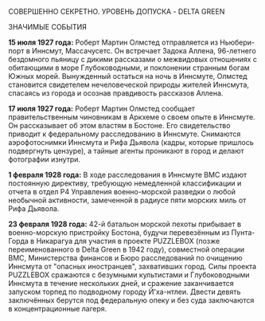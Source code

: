 СОВЕРШЕННО СЕКРЕТНО. УРОВЕНЬ ДОПУСКА - DELTA GREEN

ЗНАЧИМЫЕ СОБЫТИЯ

**15 июля 1927 года:** Роберт Мартин Олмстед отправляется из Ньюбери-порт в Иннсмут, Массачусетс. Он встречает Задока Аллена, 96-летнего бездомного пьяницу с дикими рассказами о межвидовых отношениях с обитающими в море Глубоководными, и поклонении странным богам Южных морей. Вынужденный остаться на ночь в Иннсмуте, Олмстед становится свидетелем нечеловеческой природы жителей Иннсмута, спасаясь из города и осознав правдивость рассказов Аллена.

**17 июля 1927 года:** Роберт Мартин Олмстед сообщает правительственным чиновникам в Аркхеме о своем опыте в Иннсмуте. Он рассказывает об этом властям в Бостоне. Его свидетельство приводит к федеральному расследованию в Иннсмуте. Снимаются аэрофотоснимки Иннсмута и Рифа Дьявола (кадры, которые пришлось подвергнуть цензуре), а тайные агенты проникают в город и делают фотографии изнутри.

**1 февраля 1928 года:** В ходе расследования в Иннсмуте ВМС издают постоянную директиву, требующую немедленной классификации и отчета в отдел P4 Управления военно-морской разведки о любой необычной активности, замеченной в радиусе пяти морских миль от Рифа Дьявола.

**23 февраля 1928 года:** 42-й батальон морской пехоты прибывает в военно-морскую пристройку Бостона, будучи перевезённым из Пунта-Горда в Никарагуа для участия в проекте PUZZLEBOX (позже переименованного в Delta Green в 1942 году), совместной операции ВМС, Министерства финансов и Бюро расследований по очищению Иннсмута от "опасных иностранцев", захвативших город. Силы проекта PUZZLEBOX сражаются с безумными культистами и Глубоководными Иннсмута в течение нескольких дней, и сражение заканчивается запуском торпед по подводному городу Й'ха-нтлеи. Двести девять заключённых берутся под федеральную опеку и без суда заключаются в концентрационные лагеря.